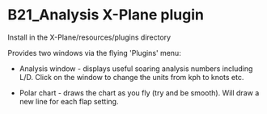 # B21_Analysis X-Plane plugin

Install in the X-Plane/resources/plugins directory

Provides two windows via the flying 'Plugins' menu:

* Analysis window - displays useful soaring analysis numbers including L/D. Click on the window to change the units from kph to knots etc.

* Polar chart - draws the chart as you fly (try and be smooth). Will draw a new line for each flap setting.
